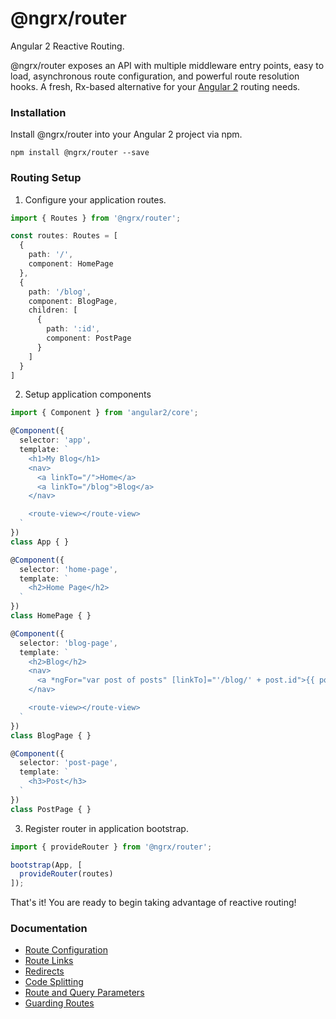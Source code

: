 # @ngrx/router
Angular 2 Reactive Routing.

@ngrx/router exposes an API with multiple middleware entry points, easy to load, asynchronous route configuration, and powerful route resolution hooks. A fresh, Rx-based alternative for your [Angular 2](https://angular.io/) routing needs.


### Installation
Install @ngrx/router into your Angular 2 project via npm.

```
npm install @ngrx/router --save
```

### Routing Setup

1. Configure your application routes.

  ```ts
  import { Routes } from '@ngrx/router';

  const routes: Routes = [
    {
      path: '/',
      component: HomePage
    },
    {
      path: '/blog',
      component: BlogPage,
      children: [
        {
          path: ':id',
          component: PostPage
        }
      ]
    }
  ]
  ```
2. Setup application components

  ```ts
  import { Component } from 'angular2/core';

  @Component({
    selector: 'app',
    template: `
      <h1>My Blog</h1>
      <nav>
        <a linkTo="/">Home</a>
        <a linkTo="/blog">Blog</a>
      </nav>

      <route-view></route-view>
    `
  })
  class App { }

  @Component({
    selector: 'home-page',
    template: `
      <h2>Home Page</h2>
    `
  })
  class HomePage { }

  @Component({
    selector: 'blog-page',
    template: `
      <h2>Blog</h2>
      <nav>
        <a *ngFor="var post of posts" [linkTo]="'/blog/' + post.id">{{ post.title }}</a>
      </nav>

      <route-view></route-view>
    `
  })
  class BlogPage { }

  @Component({
    selector: 'post-page',
    template: `
      <h3>Post</h3>
    `
  })
  class PostPage { }
  ```
3. Register router in application bootstrap.

  ```ts
  import { provideRouter } from '@ngrx/router';

  bootstrap(App, [
    provideRouter(routes)
  ]);
  ```

That's it! You are ready to begin taking advantage of reactive routing!

### Documentation

* [Route Configuration](route.md)
* [Route Links](links.md)
* [Redirects](redirect.md)
* [Code Splitting](code-splitting.md)
* [Route and Query Parameters](params.md)
* [Guarding Routes](guards.md)
